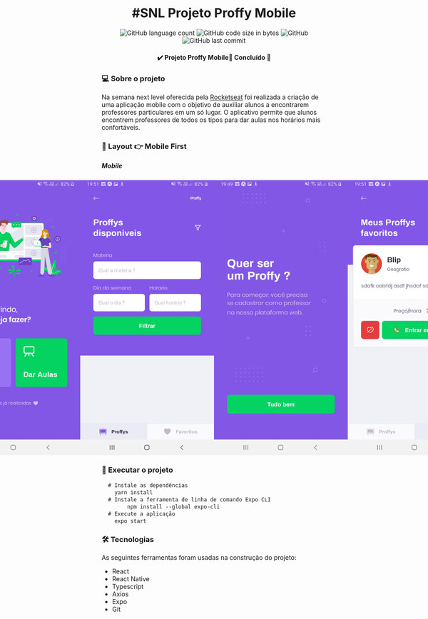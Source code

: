 <h1 align="center">#SNL Projeto Proffy Mobile</h1>
<p align="center">
<img alt="GitHub language count" src="https://img.shields.io/github/languages/count/hernanbs/snl-proffy-mobile-proffy?style=flat-square">
<img alt="GitHub code size in bytes" src="https://img.shields.io/github/languages/code-size/hernanbs/snl-proffy-mobile-proffy?color=%2361c83b%3Bstyle=flat-square">
<img alt="GitHub" src="https://img.shields.io/github/license/hernanbs/snl-proffy-web-proffy?style=flat-square">
<img alt="GitHub last commit" src="https://img.shields.io/github/last-commit/hernanbs/snl-proffy-mobile-proffy?color=%2361c83b%3B&style=flat-square">
<h4 align="center"> 
	  ✔️ Projeto Proffy Mobile📌 Concluído 🚀 
</h4>

### 💻 Sobre o projeto

 Na semana next level oferecida pela [Rocketseat](https://blog.rocketseat.com.br/primeira-next-level-week/) foi realizada a criação de uma aplicação mobile com o objetivo de auxiliar alunos a encontrarem professores particulares em um só lugar. O aplicativo permite que alunos encontrem professores de todos os tipos para dar aulas nos horários mais confortáveis.

### :art: Layout  :point_right: Mobile First

##### Mobile

<p align="center" style="display: flex; align-items: flex-start; justify-content: center;">
  <img alt="Tela de recepção" title="Tela de recepção" src="./images/landing-mobile.jpg" width="300px" >
  <img alt="Tela de listagem de professores" title="Tela de listagem de professores" src="./images/list-proffy.jpg" width="300px">
  <img alt="Tela de adicionar professores" title="Tela de adicionar professores" src="./images/add-proffy.jpg" width="300px">
  <img alt="Tela de favoritos" title="Tela de favoritos" src="./images/fav-proffy.jpg" width="300px">
</p>

### :rocket: Executar o projeto

``` console
  # Instale as dependências
	yarn install
  # Instale a ferramenta de linha de comando Expo CLI
    	npm install --global expo-cli
  # Execute a aplicação 
	expo start
```

### :hammer_and_wrench: Tecnologias
As seguintes ferramentas foram usadas na construção do projeto:

* React
* React Native
* Typescript
* Axios
* Expo
* Git 
